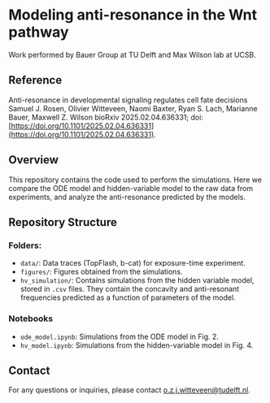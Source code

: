 # Modeling anti-resonance in the Wnt pathway

Work performed by Bauer Group at TU Delft and Max Wilson lab at UCSB. 

## Reference
Anti-resonance in developmental signaling regulates cell fate decisions
Samuel J. Rosen, Olivier Witteveen, Naomi Baxter, Ryan S. Lach, Marianne Bauer, Maxwell Z. Wilson
bioRxiv 2025.02.04.636331; doi: [https://doi.org/10.1101/2025.02.04.636331](https://doi.org/10.1101/2025.02.04.636331).

## Overview
This repository contains the code used to perform the simulations. Here we compare the ODE model and hidden-variable model to the raw data from experiments, and analyze the anti-resonance predicted by the models. 

## Repository Structure
### Folders:
- `data/`: Data traces (TopFlash, b-cat) for exposure-time experiment. 
- `figures/`: Figures obtained from the simulations. 
- `hv_simulation/`: Contains simulations from the hidden variable model, stored in `.csv` files. They contain the concavity and anti-resonant frequencies predicted as a function of parameters of the model. 
### Notebooks
- `ode_model.ipynb`: Simulations from the ODE model in Fig. 2.
- `hv_model.ipynb`: Simulations from the hidden-variable model in Fig. 4. 

## Contact
For any questions or inquiries, please contact o.z.j.witteveen@tudelft.nl.
